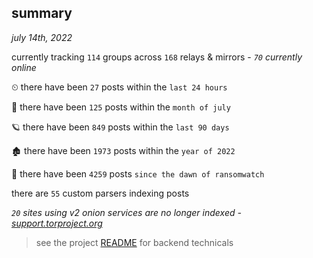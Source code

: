 
## summary
_july 14th, 2022_

currently tracking `114` groups across `168` relays & mirrors - _`70` currently online_

⏲ there have been `27` posts within the `last 24 hours`

🦈 there have been `125` posts within the `month of july`

🪐 there have been `849` posts within the `last 90 days`

🏚 there have been `1973` posts within the `year of 2022`

🦕 there have been `4259` posts `since the dawn of ransomwatch`

there are `55` custom parsers indexing posts

_`20` sites using v2 onion services are no longer indexed - [support.torproject.org](https://support.torproject.org/onionservices/v2-deprecation/)_

> see the project [README](https://github.com/joshhighet/ransomwatch#ransomwatch--) for backend technicals

